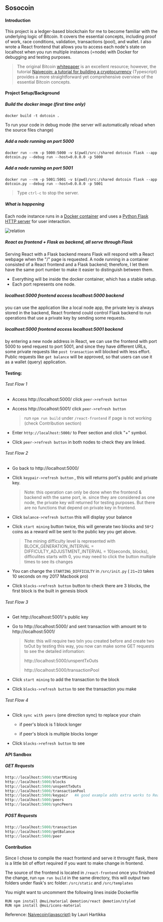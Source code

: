 Sosocoin
-----

#### Introduction

This project is a ledger-based blockchain for me to become familiar with the underlying logic of Bitcoin. 
It covers the essential concepts, including proof of work, race conditions, validation, transactions (pool), and wallet.
I also wrote a React frontend that allows you to access each node's state on localhost when you run multiple instances (=node) with Docker for debugging and testing purposes.

> The original Bitcoin [whitepaper](https://Bitcoin.org/Bitcoin.pdf) is an excellent resource; however, the tutorial [Naivecoin: a tutorial for building a cryptocurrency](https://lhartikk.github.io/) (Typescript) provides a more straightforward yet comprehensive overview of the essential Bitcoin concepts.



#### Project Setup/Background

##### Build the docker image (first time only)

```
docker build -t dotcoin .
```

To run your code in debug mode (the server will automatically reload when the source files change)

##### Add a node running on port 5000

```
docker run --rm -p 5000:5000 -v $(pwd)/src:/shared dotcoin flask --app dotcoin.py --debug run --host=0.0.0.0 -p 5000
```

##### Add a node running on port 5001

```
docker run --rm -p 5001:5001 -v $(pwd)/src:/shared dotcoin flask --app dotcoin.py --debug run --host=0.0.0.0 -p 5001
```

> Type `ctrl-c` to stop the server. 

##### What is happening

Each node instance runs in a [Docker container](https://thierrysans.me/CSCD27/doc/docker/) and uses a [Python Flask HTTP server](https://palletsprojects.com/p/flask/) for user interaction.

![relation](/Users/sososong/Desktop/github_temp/sosocoin/media/relation.png)

##### React as frontend + Flask as backend, all serve through Flask

Serving React with a Flask backend means Flask will respond with a React webpage when the "/" page is requested.  A node running in a container consisted of a React frontend and a Flask backend; therefore, I let them have the same port number to make it easier to distinguish between them.

- Everything will be inside the docker container, which has a stable setup.
- Each port represents one node.



##### localhost:5000 frontend access localhost:5000 backend

you can use the application like a local node app, the private key is always stored in the backend, React frontend could control Flask backend to run operations that use a private key by sending some requests.

##### localhost:5000 frontend access localhost:5001 backend

by entering a new node address in React, we can use the frontend with port 5000 to send request to port 5001, and since they have different URLs, some private requests like `post transaction` will blocked with less effort. Public requests like `get balance` will be approved, so that users can use it as a wallet (query) application.



#### Testing:

###### Test Flow 1

- Access http://localhost:5000/ click `peer->refresh button`

- Access http://localhost:5001/ click `peer->refresh button`

  > run  `npm run build` under `/react-frontend` if page is not working (check Contribution section)

- Enter `http://localhost:5000/` to Peer section and click "+" symbol.

- Click  `peer->refresh button` in both nodes to check they are linked.

###### Test Flow 2

- Go back to http://localhost:5000/

- Click `keypair->refresh button` , this will returns port's public and private key.

  > Note: this operation can only be done when the frontend & backend with the same port, ie. since they are considered as one node, the private key will returned for testing purposes. But there are no functions that depend on private key in frontend.

- Click `balance->refresh button`  this will display your balance

- Click `start mining` button twice, this will generate two blocks and `50*2` coins as a reward will be sent to the public key you get above.

  > The mining difficulty level is represented with BLOCK_GENERATION_INTERVAL = DIFFICULTY_ADJUSTMENT_INTERVAL = 10(seconds, blocks), difficulites starts with 0, you may need to click the button multiple times to see its changes 

- You can change the `STARTING_DIFFICULTY` in `/src/init.py` ( `21`~`23` takes 10 seconds on my 2017 Macbook pro)

- Click `blocks->refresh button` button to check there are 3 blocks, the first block is the built in genesis block

###### Test Flow 3

- Get http://localhost:5001/'s public key

- Go to http://localhost:5000/ and sent transaction with amount `90` to http://localhost:5001/ 

  > Note: this will require two txIn you created before and create two txOut by testing this way, you now can make some GET requests to see the detailed infomation:
  >
  > http://localhost:5000/unspentTxOuts  
  >
  > http://localhost:5000/transactionPool

- Click `start mining` to add the transaction to the block
- Click `blocks->refresh button` to see the transaction you make

###### Test Flow 4

- Click `sync with peers` (one direction sync) to replace your chain 

  - if peer's block is 1 block longer

  - if peer's block is multiple blocks longer

- Click `blocks->refresh button` to see




#### API Sandbox

##### GET Requests

```python
http://localhost:5000/startMining
http://localhost:5000/blocks
http://localhost:5000/unspentTxOuts
http://localhost:5000/transactionPool
http://localhost:5000/keypair	#A good example adds extra works to React -> require same url:port
http://localhost:5000/peers
http://localhost:5000/syncPeers
```

##### POST Requests

```python
http://localhost:5000/transaction
http://localhost:5000/getBalance
http://localhost:5000/peer
```



#### Contribution

Since I chose to compile the react frontend and serve it throught flask, there is a little bit of effort required if you want to make change in frontend.

The source of the frontend is located in `/react-frontend` once you finished the change, run `npm run build` in the same directory, this will output two folders under flask's src folder: `/src/static` and `/src/templates`

You might want to uncomment the following lines inside Dockerfile

```
RUN npm install @mui/material @emotion/react @emotion/styled
RUN npm install @mui/icons-material
```



Reference: [Naivecoin(javascript)](https://lhartikk.github.io/about/) by Lauri Hartikka

